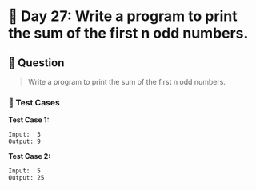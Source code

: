 # 📅 Day 27: Write a program to print the sum of the first n odd numbers.

## 📝 Question

> Write a program to print the sum of the first n odd numbers.

### 🧪 Test Cases

**Test Case 1:**
```
Input:  3
Output: 9
```
**Test Case 2:**
```
Input:  5
Output: 25
```
